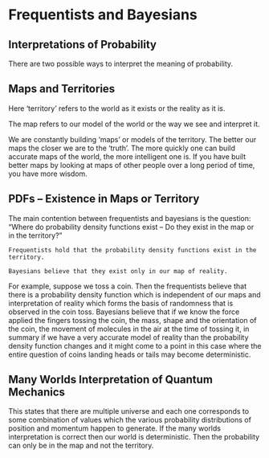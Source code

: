 #

# Frequentists and Bayesians

## Interpretations of Probability

There are two possible ways to interpret the meaning of probability.

## Maps and Territories

Here ‘territory’ refers to the world as it exists or the reality as it is.

The map refers to our model of the world or the way we see and interpret it.

We are constantly building ‘maps’ or models of the territory. The better our maps the closer we are to the ‘truth’. The more quickly one can build accurate maps of the world, the more intelligent one is. If you have built better maps by looking at maps of other people over a long period of time, you have more wisdom.


## PDFs – Existence in Maps or Territory

The main contention between frequentists and bayesians is the question: “Where do probability density functions exist – Do they exist in the map or in the territory?”

    Frequentists hold that the probability density functions exist in the territory. 

    Bayesians believe that they exist only in our map of reality. 

For example, suppose we toss a coin. Then the frequentists believe that there is a probability density function which is independent of our maps and interpretation of reality which forms the basis of randomness that is observed in the coin toss. Bayesians believe that if we know the force applied the fingers tossing the coin, the mass, shape and the orientation of the coin, the movement of molecules in the air at the time of tossing it, in summary if we have a very accurate model of reality than the probability density function changes and it might come to a point in this case where the entire question of coins landing heads or tails may become deterministic.

## Many Worlds Interpretation of Quantum Mechanics

This states that there are multiple universe and each one corresponds to some combination of values which the various probability distributions of position and momentum happen to generate. If the many worlds interpretation is correct then our world is deterministic. Then the probability can only be in the map and not the territory.
